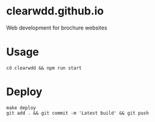 # clearwdd.github.io
Web development for brochure websites

# Usage
```
cd clearwdd && npm run start
```

# Deploy
```
make deploy
git add . && git commit -m 'Latest build' && git push
```